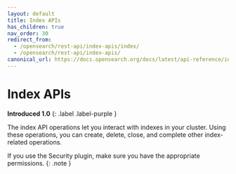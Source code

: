 ```yaml
---
layout: default
title: Index APIs
has_children: true
nav_order: 30
redirect_from:
  - /opensearch/rest-api/index-apis/index/
  - /opensearch/rest-api/index-apis/
canonical_url: https://docs.opensearch.org/docs/latest/api-reference/index-apis/index/
---
```


# Index APIs
**Introduced 1.0**
{: .label .label-purple }

The index API operations let you interact with indexes in your cluster. Using these operations, you can create, delete, close, and complete other index-related operations.

If you use the Security plugin, make sure you have the appropriate permissions.
{: .note }
